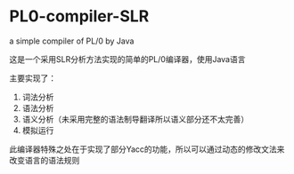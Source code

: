 # PL0-compiler-SLR
a simple compiler of PL/0 by Java

这是一个采用SLR分析方法实现的简单的PL/0编译器，使用Java语言

主要实现了： 

1. 词法分析
2. 语法分析
3. 语义分析（未采用完整的语法制导翻译所以语义部分还不太完善）
4. 模拟运行

此编译器特殊之处在于实现了部分Yacc的功能，所以可以通过动态的修改文法来改变语言的语法规则
  
